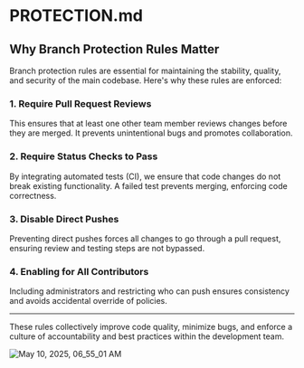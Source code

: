 # PROTECTION.md

## Why Branch Protection Rules Matter

Branch protection rules are essential for maintaining the stability, quality, and security of the main codebase. Here's why these rules are enforced:

### 1. Require Pull Request Reviews
This ensures that at least one other team member reviews changes before they are merged. It prevents unintentional bugs and promotes collaboration.

### 2. Require Status Checks to Pass
By integrating automated tests (CI), we ensure that code changes do not break existing functionality. A failed test prevents merging, enforcing code correctness.

### 3. Disable Direct Pushes
Preventing direct pushes forces all changes to go through a pull request, ensuring review and testing steps are not bypassed.

### 4. Enabling for All Contributors
Including administrators and restricting who can push ensures consistency and avoids accidental override of policies.

---

These rules collectively improve code quality, minimize bugs, and enforce a culture of accountability and best practices within the development team.


![May 10, 2025, 06_55_01 AM](https://github.com/user-attachments/assets/58f5ed64-7572-455c-93b8-1e585d6f7c86)
